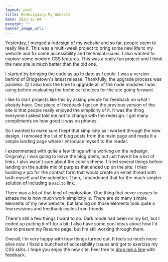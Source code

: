 ```yaml
--- 
layout: post
title: Redesigning My Website
date: 2023-12-04
excerpt: ""
banner_image_url:
---
```


Yesterday, I merged a redesign of my website and so far, people seem to
really like it. This was a multi-week project to bring some new life to my
website and fix some accessibility and technical issues. I also wanted to
explore some modern CSS features. This was a really fun project and
I think the new site is much better than the old one. 

I started by bringing the code as up to date as I could. I was a version behind of Bridgetown's latest release. Thankfully, the upgrade process was painless. 😊 I also took the time to upgrade all of the node modules I was using before evaluating the technical choices for the site going forward. 

I like to start projects like this by asking people for feedback on what I already have. One piece of feedback I got on the previous version of the site is that people really enjoyed the simplicity of it. It was the thing everyone I asked told me not to change with the redesign. I got many compliments on how good it was on phones. 

So I wanted to make sure I kept that simplicity as I worked through the new design. I removed the list of blog posts from the main page and made it a simple landing page where I introduce myself to the reader. 

I experimented with quite a few things while working on the redesign. Originally, I was going to leave the blog posts, but just have it be a list of links. I also wasn't sure about the color scheme. I tried several things before landing on the subtle mix of purples that ended up on the site. I tried building a job for the contact form that would create an email thread with both myself and the submitter. Then, I abandoned that for the much simpler solution of including a `mailto` link. 

There was a lot of that kind of exploration. One thing that never ceases to amaze me is how much work simplicity is. There are so many simple elements of my new website, but landing on those elements took quite a few revisions and feedback cycles from friends. 

There's still a few things I want to do. Dark mode had been on my list, but I ended up putting it off for a bit. I also have some cool ideas about how I'd like to present my Resume page, but I'm still working through them. 

Overall, I'm very happy with how things turned out. It feels so much more alive now. I fixed a bunched of accessibility issues and got to exercise my CSS skills. I hope you enjoy the new site. Feel free to [drop me a line](mailto:elise.shaffer@hey.com) with feedback.
